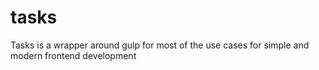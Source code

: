 # tasks
Tasks is a wrapper around gulp for most of the use cases for simple and modern frontend development

